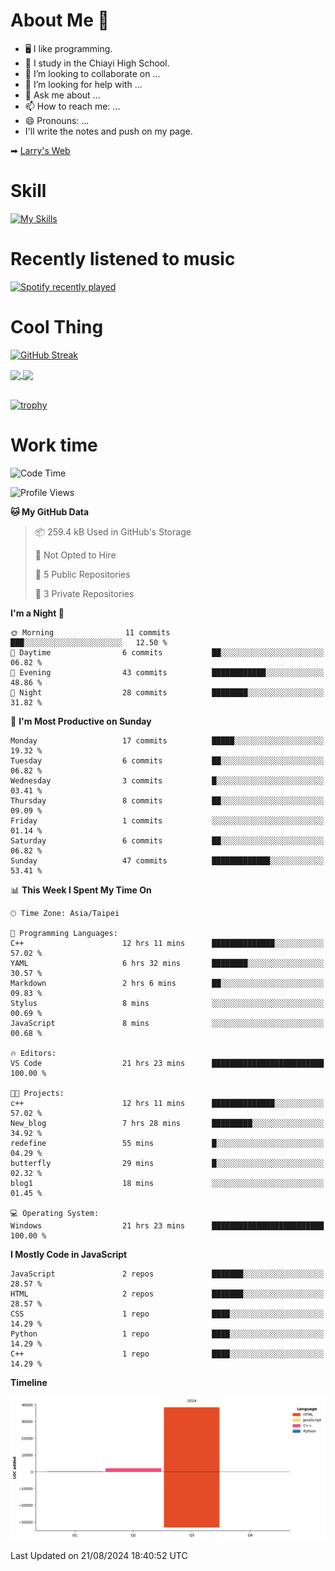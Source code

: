 # About Me 👋

- 🖥  I like programming.
- 🏫 I study in the Chiayi High School.
- 👯 I’m looking to collaborate on ...
- 🤔 I’m looking for help with ...
- 💬 Ask me about ...
- 📫 How to reach me: ...
- 😄 Pronouns: ...
- I'll write the notes and push on my page.

➡︎ [Larry's Web](https://larryeng.github.io/)

# Skill
[![My Skills](https://skillicons.dev/icons?i=blender,arduino,vscode,visualstudio,pr,github,git,c,cpp,py,html,css,js)](https://skillicons.dev)
# Recently listened to music

[![Spotify recently played](https://spotify-recently-played-readme.vercel.app/api?user=31mqyfrlvkyusmaxegq4pvoow5we)](https://open.spotify.com/user/31mqyfrlvkyusmaxegq4pvoow5we)

# Cool Thing

[![GitHub Streak](https://streak-stats.demolab.com/?user=Larryeng&theme=holi-theme)](https://git.io/streak-stats)

<a href="https://github.com/anuraghazra/github-readme-stats">
  <img height=200 align="center" src="https://github-readme-stats.vercel.app/api?username=Larryeng&theme=github_dark&rank_icon=github" />
</a>
<a href="https://github.com/anuraghazra/convoychat">
  <img height=200 align="center" src="https://github-readme-stats.vercel.app/api/top-langs?username=Larryeng&layout=compact&langs_count=8&card_width=320&theme=github_dark" />
</a>

<br>

<br>

[![trophy](https://github-profile-trophy.vercel.app/?username=Larryeng&theme=darkhub)](https://github.com/ryo-ma/github-profile-trophy)
# Work time
<!--START_SECTION:waka-->
![Code Time](http://img.shields.io/badge/Code%20Time-223%20hrs%2055%20mins-blue)

![Profile Views](http://img.shields.io/badge/Profile%20Views-0-blue)

**🐱 My GitHub Data** 

> 📦 259.4 kB Used in GitHub's Storage 
 > 
> 🚫 Not Opted to Hire
 > 
> 📜 5 Public Repositories 
 > 
> 🔑 3 Private Repositories 
 > 
**I'm a Night 🦉** 

```text
🌞 Morning                11 commits          ███░░░░░░░░░░░░░░░░░░░░░░   12.50 % 
🌆 Daytime                6 commits           ██░░░░░░░░░░░░░░░░░░░░░░░   06.82 % 
🌃 Evening                43 commits          ████████████░░░░░░░░░░░░░   48.86 % 
🌙 Night                  28 commits          ████████░░░░░░░░░░░░░░░░░   31.82 % 
```
📅 **I'm Most Productive on Sunday** 

```text
Monday                   17 commits          █████░░░░░░░░░░░░░░░░░░░░   19.32 % 
Tuesday                  6 commits           ██░░░░░░░░░░░░░░░░░░░░░░░   06.82 % 
Wednesday                3 commits           █░░░░░░░░░░░░░░░░░░░░░░░░   03.41 % 
Thursday                 8 commits           ██░░░░░░░░░░░░░░░░░░░░░░░   09.09 % 
Friday                   1 commits           ░░░░░░░░░░░░░░░░░░░░░░░░░   01.14 % 
Saturday                 6 commits           ██░░░░░░░░░░░░░░░░░░░░░░░   06.82 % 
Sunday                   47 commits          █████████████░░░░░░░░░░░░   53.41 % 
```


📊 **This Week I Spent My Time On** 

```text
🕑︎ Time Zone: Asia/Taipei

💬 Programming Languages: 
C++                      12 hrs 11 mins      ██████████████░░░░░░░░░░░   57.02 % 
YAML                     6 hrs 32 mins       ████████░░░░░░░░░░░░░░░░░   30.57 % 
Markdown                 2 hrs 6 mins        ██░░░░░░░░░░░░░░░░░░░░░░░   09.83 % 
Stylus                   8 mins              ░░░░░░░░░░░░░░░░░░░░░░░░░   00.69 % 
JavaScript               8 mins              ░░░░░░░░░░░░░░░░░░░░░░░░░   00.68 % 

🔥 Editors: 
VS Code                  21 hrs 23 mins      █████████████████████████   100.00 % 

🐱‍💻 Projects: 
c++                      12 hrs 11 mins      ██████████████░░░░░░░░░░░   57.02 % 
New_blog                 7 hrs 28 mins       █████████░░░░░░░░░░░░░░░░   34.92 % 
redefine                 55 mins             █░░░░░░░░░░░░░░░░░░░░░░░░   04.29 % 
butterfly                29 mins             █░░░░░░░░░░░░░░░░░░░░░░░░   02.32 % 
blog1                    18 mins             ░░░░░░░░░░░░░░░░░░░░░░░░░   01.45 % 

💻 Operating System: 
Windows                  21 hrs 23 mins      █████████████████████████   100.00 % 
```

**I Mostly Code in JavaScript** 

```text
JavaScript               2 repos             ███████░░░░░░░░░░░░░░░░░░   28.57 % 
HTML                     2 repos             ███████░░░░░░░░░░░░░░░░░░   28.57 % 
CSS                      1 repo              ████░░░░░░░░░░░░░░░░░░░░░   14.29 % 
Python                   1 repo              ████░░░░░░░░░░░░░░░░░░░░░   14.29 % 
C++                      1 repo              ████░░░░░░░░░░░░░░░░░░░░░   14.29 % 
```



**Timeline**

![Lines of Code chart](https://raw.githubusercontent.com/Larryeng/Larryeng/main/assets/bar_graph.png)


 Last Updated on 21/08/2024 18:40:52 UTC
<!--END_SECTION:waka-->
